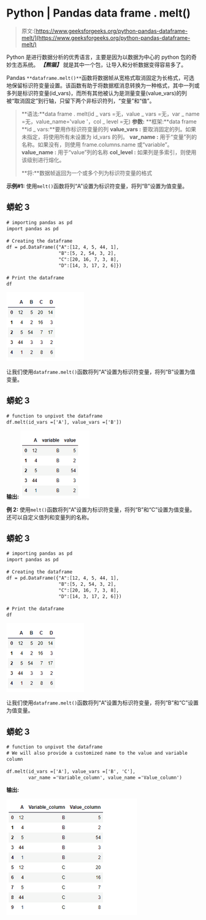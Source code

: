 # Python | Pandas data frame . melt()

> 原文:[https://www.geeksforgeeks.org/python-pandas-dataframe-melt/](https://www.geeksforgeeks.org/python-pandas-dataframe-melt/)

Python 是进行数据分析的优秀语言，主要是因为以数据为中心的 python 包的奇妙生态系统。 ***【熊猫】*** 就是其中一个包，让导入和分析数据变得容易多了。

Pandas `**dataframe.melt()**`函数将数据帧从宽格式取消固定为长格式，可选地保留标识符变量设置。该函数有助于将数据框消息转换为一种格式，其中一列或多列是标识符变量(id_vars)，而所有其他被认为是测量变量(value_vars)的列被“取消固定”到行轴，只留下两个非标识符列，“变量”和“值”。

> **语法:**data frame . melt(id _ vars =无，value _ vars =无，var _ name =无，value_name='value '，col _ level =无)
> **参数:**
> **框架:**data frame
> **id _ vars:**要用作标识符变量的列
> **value_vars :** 要取消固定的列。如果未指定，将使用所有未设置为 id_vars 的列。
> **var_name :** 用于“变量”列的名称。如果没有，则使用 frame.columns.name 或“variable”。
> **value_name :** 用于“value”列的名称
> **col_level :** 如果列是多索引，则使用该级别进行熔化。
> 
> **将:**数据帧返回为一个或多个列为标识符变量的格式

**示例#1:** 使用`melt()`函数将列“A”设置为标识符变量，将列“B”设置为值变量。

## 蟒蛇 3

```
# importing pandas as pd
import pandas as pd

# Creating the dataframe 
df = pd.DataFrame({"A":[12, 4, 5, 44, 1], 
                   "B":[5, 2, 54, 3, 2], 
                   "C":[20, 16, 7, 3, 8], 
                   "D":[14, 3, 17, 2, 6]})

# Print the dataframe
df
```

![](img/06fb933825fd3c59f9328866de87d49e.png)

让我们使用`dataframe.melt()`函数将列“A”设置为标识符变量，将列“B”设置为值变量。

## 蟒蛇 3

```
# function to unpivot the dataframe
df.melt(id_vars =['A'], value_vars =['B'])
```

**输出:**
![](img/ee0860168eb34870c6a45dfb3558345f.png)

**例 2:** 使用`melt()`函数将列“A”设置为标识符变量，将列“B”和“C”设置为值变量。还可以自定义值列和变量列的名称。

## 蟒蛇 3

```
# importing pandas as pd
import pandas as pd

# Creating the dataframe 
df = pd.DataFrame({"A":[12, 4, 5, 44, 1],
                   "B":[5, 2, 54, 3, 2], 
                   "C":[20, 16, 7, 3, 8], 
                   "D":[14, 3, 17, 2, 6]})

# Print the dataframe
df
```

![](img/06fb933825fd3c59f9328866de87d49e.png)

让我们使用`dataframe.melt()`函数将列“A”设置为标识符变量，将列“B”和“C”设置为值变量。

## 蟒蛇 3

```
# function to unpivot the dataframe
# We will also provide a customized name to the value and variable column

df.melt(id_vars =['A'], value_vars =['B', 'C'], 
        var_name ='Variable_column', value_name ='Value_column')
```

**输出:**

![](img/6f03393052e930109c5b62e826c280f2.png)